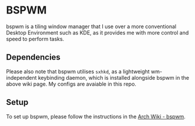 # BSPWM

bspwm is a tiling window manager that I use over a more conventional Desktop Environment such as KDE, as it provides me with more control and speed to perform tasks.

## Dependencies

Please also note that bspwm utilises `sxhkd`, as a lightweight wm-independent keybinding daemon, which is installed alongside bspwm in the above wiki page. My configs are avaiable in this repo.

## Setup

To set up bspwm, please follow the instructions in the [Arch Wiki - bspwm](https://wiki.archlinux.org/index.php/Bspwm).
